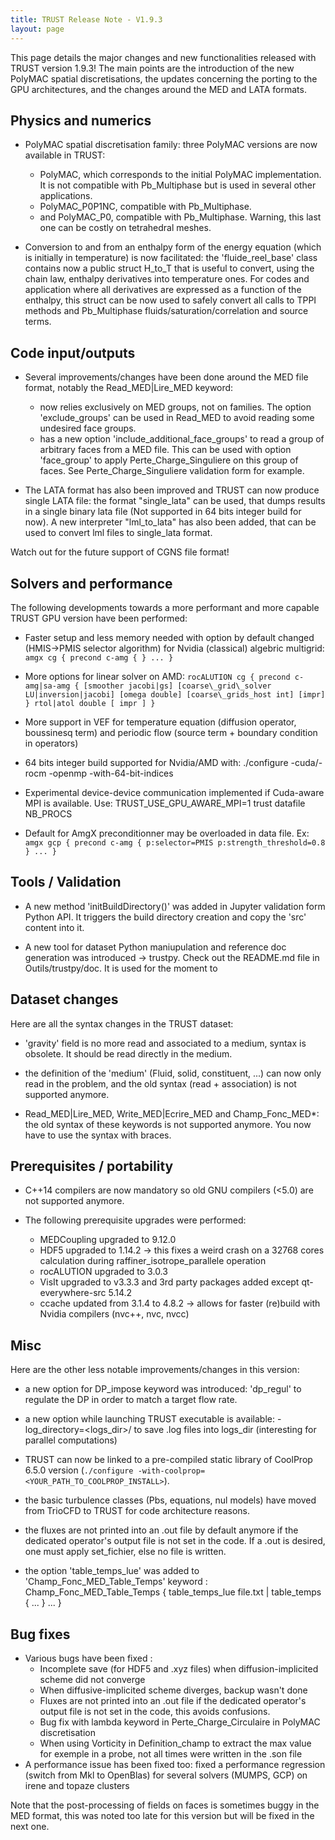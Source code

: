 ```yaml
---
title: TRUST Release Note - V1.9.3
layout: page
---
```


This page details the major changes and new functionalities released with TRUST version 1.9.3!
The main points are the introduction of the new PolyMAC spatial discretisations, the updates concerning the porting to the GPU architectures, and the changes around the MED and LATA formats.

## Physics and numerics

- PolyMAC spatial discretisation family: three PolyMAC versions are now available in TRUST: 
    - PolyMAC, which corresponds to the initial PolyMAC implementation. It is not compatible with Pb_Multiphase  but is used in several other applications.
    - PolyMAC\_P0P1NC, compatible with Pb_Multiphase.  
    - and PolyMAC\_P0, compatible with Pb_Multiphase. Warning, this last one can be costly on tetrahedral meshes.

- Conversion to and from an enthalpy form of the energy equation (which is initially in temperature) is now facilitated: the 'fluide\_reel\_base' class contains now a public struct H\_to\_T that is useful to convert, using the chain law, enthalpy derivatives into temperature ones. For codes and application where all derivatives are expressed as a function of the enthalpy, this struct can be now used to safely convert all calls to TPPI methods and Pb_Multiphase fluids/saturation/correlation and source terms.
    
## Code input/outputs

- Several improvements/changes have been done around the MED file format, notably the Read\_MED|Lire\_MED keyword:
    - now relies exclusively on MED groups, not on families. The option 'exclude\_groups' can be used in Read_MED to avoid reading some undesired face groups.
    - has a new option 'include\_additional\_face\_groups' to read a group of arbitrary faces from a MED file. This can be used with option 'face\_group' to apply Perte\_Charge\_Singuliere on this group of faces. See Perte\_Charge\_Singuliere validation form for example.
    
- The LATA format has also been improved and TRUST can now produce single LATA file: the format "single\_lata" can be used, that dumps results in a single binary lata file (Not supported in 64 bits integer build for now). A new interpreter "lml\_to\_lata" has also been added, that can be used to convert lml files to single\_lata format.


Watch out for the future support of CGNS file format!

## Solvers and performance

The following developments towards a more performant and more capable TRUST GPU version have been performed:

- Faster setup and less memory needed with option by default changed (HMIS->PMIS selector algorithm) for Nvidia (classical) algebric multigrid: `amgx cg { precond c-amg { } ... }`

- More options for linear solver on AMD: `rocALUTION cg { precond c-amg|sa-amg { [smoother jacobi|gs] [coarse\_grid\_solver LU|inversion|jacobi] [omega double] [coarse\_grids_host int] [impr] } rtol|atol double [ impr ] }`

- More support in VEF for temperature equation (diffusion operator, boussinesq term) and periodic flow (source term + boundary condition in operators)

- 64 bits integer build supported for Nvidia/AMD with: ./configure -cuda/-rocm -openmp -with-64-bit-indices

- Experimental device-device communication implemented if Cuda-aware MPI is available. Use: TRUST\_USE\_GPU\_AWARE\_MPI=1 trust datafile NB_PROCS

- Default for AmgX preconditionner may be overloaded in data file. Ex: `amgx gcp { precond c-amg { p:selector=PMIS p:strength_threshold=0.8 } ... }`

## Tools / Validation

- A new method 'initBuildDirectory()' was added in Jupyter validation form Python API. It triggers the build directory creation and copy the 'src' content into it.

- A new tool for dataset Python maniupulation and reference doc generation was introduced -> trustpy. Check out the README.md file in Outils/trustpy/doc. It is used for the moment to 


## Dataset changes

Here are all the syntax changes in the TRUST dataset:

- 'gravity' field is no more read and associated to a medium, syntax is obsolete. It should be read directly in the medium.

- the definition of the 'medium' (Fluid, solid, constituent, ...) can now only read in the problem, and the old syntax (read + association) is not supported anymore.

- Read\_MED|Lire\_MED, Write\_MED|Ecrire\_MED and Champ\_Fonc\_MED*: the old syntax of these keywords is not supported anymore. You now have to use the syntax with braces.

## Prerequisites / portability

- C++14 compilers are now mandatory so old GNU compilers (<5.0) are not supported anymore.

- The following prerequisite upgrades were performed:
    - MEDCoupling upgraded to 9.12.0
    - HDF5 upgraded to 1.14.2 -> this fixes a weird crash on a 32768 cores calculation during raffiner_isotrope_parallele operation
    - rocALUTION upgraded to 3.0.3
    - VisIt upgraded to v3.3.3 and 3rd party packages added except qt-everywhere-src 5.14.2
    - ccache updated from 3.1.4 to 4.8.2 -> allows for faster (re)build with Nvidia compilers (nvc++, nvc, nvcc)

## Misc

Here are the other less notable improvements/changes in this version:

- a new option for DP_impose keyword was introduced: 'dp\_regul' to regulate the DP in order to match a target flow rate.

- a new option while launching TRUST executable is available: -log_directory=<logs_dir>/ to save .log files into logs\_dir (interesting for parallel computations)

- TRUST can now be linked to a pre-compiled static library of CoolProp 6.5.0 version (`./configure -with-coolprop=<YOUR_PATH_TO_COOLPROP_INSTALL>`).

- the basic turbulence classes (Pbs, equations, nul models) have moved from TrioCFD to TRUST for code architecture reasons.

- the fluxes are not printed into an .out file by default anymore if the dedicated operator's output file is not set in the code. If a .out is desired, one must apply set\_fichier, else no file is written.

- the option 'table\_temps\_lue' was added to 'Champ\_Fonc\_MED\_Table\_Temps' keyword : Champ\_Fonc\_MED\_Table\_Temps { table\_temps\_lue file.txt | table\_temps { ... } ... }

## Bug fixes

- Various bugs have been fixed :
    - Incomplete save (for HDF5 and .xyz files) when diffusion-implicited scheme did not converge
    - When diffusive-implicited scheme diverges, backup wasn't done
    - Fluxes are not printed into an .out file if the dedicated operator's output file is not set in the code, this avoids confusions.
    - Bug fix with lambda keyword in Perte\_Charge\_Circulaire in PolyMAC discretisation
    - When using Vorticity in Definition\_champ to extract the max value for exemple in a probe, not all times were written in the .son file
- A performance issue has been fixed too: fixed a performance regression (switch from Mkl to OpenBlas) for several solvers (MUMPS, GCP) on irene and topaze clusters


Note that the post-processing of fields on faces is sometimes buggy in the MED format, this was noted too late for this version but will be fixed in the next one.
